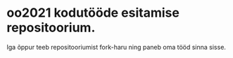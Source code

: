 # oo2021 kodutööde esitamise repositoorium.
Iga õppur teeb repositooriumist fork-haru ning paneb oma tööd sinna sisse.
